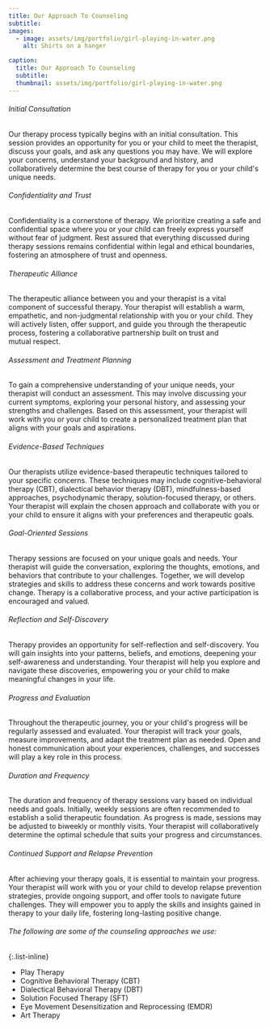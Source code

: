 ```yaml
---
title: Our Approach To Counseling
subtitle: 
images:
  - image: assets/img/portfolio/girl-playing-in-water.png
    alt: Shirts on a hanger

caption:
  title: Our Approach To Counseling
  subtitle: 
  thumbnail: assets/img/portfolio/girl-playing-in-water.png
---
```


<h6>Initial Consultation</h6> Our therapy process typically begins with an initial consultation. This session provides an opportunity for you or your child to meet the therapist, discuss your goals, and ask any questions you may have. We will explore your concerns, understand your background and history, and collaboratively determine the best course of therapy for you or your child's unique&nbsp;needs.

<h6>Confidentiality and Trust</h6> Confidentiality is a cornerstone of therapy. We prioritize creating a safe and confidential space where you or your child can freely express yourself without fear of judgment. Rest assured that everything discussed during therapy sessions remains confidential within legal and ethical boundaries, fostering an atmosphere of trust and&nbsp;openness.

<h6>Therapeutic Alliance</h6> The therapeutic alliance between you and your therapist is a vital component of successful therapy. Your therapist will establish a warm, empathetic, and non-judgmental relationship with you or your child. They will actively listen, offer support, and guide you through the therapeutic process, fostering a collaborative partnership built on trust and mutual&nbsp;respect.

<h6>Assessment and Treatment Planning</h6> To gain a comprehensive understanding of your unique needs, your therapist will conduct an assessment. This may involve discussing your current symptoms, exploring your personal history, and assessing your strengths and challenges. Based on this assessment, your therapist will work with you or your child to create a personalized treatment plan that aligns with your goals and&nbsp;aspirations.

<h6>Evidence-Based Techniques</h6> Our therapists utilize evidence-based therapeutic techniques tailored to your specific concerns. These techniques may include cognitive-behavioral therapy (CBT), dialectical behavior therapy (DBT), mindfulness-based approaches, psychodynamic therapy, solution-focused therapy, or others. Your therapist will explain the chosen approach and collaborate with you or your child to ensure it aligns with your preferences and therapeutic&nbsp;goals.

<h6>Goal-Oriented Sessions</h6> Therapy sessions are focused on your unique goals and needs. Your therapist will guide the conversation, exploring the thoughts, emotions, and behaviors that contribute to your challenges. Together, we will develop strategies and skills to address these concerns and work towards positive change. Therapy is a collaborative process, and your active participation is encouraged and&nbsp;valued.

<h6>Reflection and Self-Discovery</h6> Therapy provides an opportunity for self-reflection and self-discovery. You will gain insights into your patterns, beliefs, and emotions, deepening your self-awareness and understanding. Your therapist will help you explore and navigate these discoveries, empowering you or your child to make meaningful changes in your&nbsp;life.

<h6>Progress and Evaluation</h6> Throughout the therapeutic journey, you or your child's progress will be regularly assessed and evaluated. Your therapist will track your goals, measure improvements, and adapt the treatment plan as needed. Open and honest communication about your experiences, challenges, and successes will play a key role in this&nbsp;process.

<h6>Duration and Frequency</h6> The duration and frequency of therapy sessions vary based on individual needs and goals. Initially, weekly sessions are often recommended to establish a solid therapeutic foundation. As progress is made, sessions may be adjusted to biweekly or monthly visits. Your therapist will collaboratively determine the optimal schedule that suits your progress and&nbsp;circumstances.

<h6>Continued Support and Relapse Prevention</h6> After achieving your therapy goals, it is essential to maintain your progress. Your therapist will work with you or your child to develop relapse prevention strategies, provide ongoing support, and offer tools to navigate future challenges. They will empower you to apply the skills and insights gained in therapy to your daily life, fostering long-lasting positive&nbsp;change.

<h6>The following are some of the counseling approaches we use:</h6>

{:.list-inline}
- Play Therapy
- Cognitive Behavioral Therapy (CBT)
- Dialectical Behavioral Therapy (DBT)
- Solution Focused Therapy (SFT)
- Eye Movement Desensitization and Reprocessing (EMDR)
- Art Therapy

